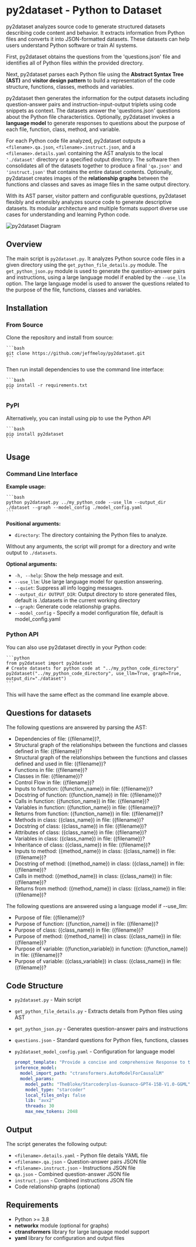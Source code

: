 # py2dataset - Python to Dataset

py2dataset analyzes source code to generate structured datasets describing code content and behavior. It extracts information from Python files and converts it into JSON-formatted datasets. These datasets can help users understand Python software or train AI systems.

First, py2dataset obtains the questions from the 'questions.json' file and identifies all of Python files within the provided directory. 

Next, py2dataset parses each Python file using the **Abstract Syntax Tree (AST)** and **visitor design pattern** to build a representation of the code structure, functions, classes, methods and variables.

py2dataset then generates the information for the output datasets including question-answer pairs and instruction-input-output triplets using code snippets as context. The datasets answer the 'questions.json' questions about the Python file characteristics. Optionally, py2dataset invokes a **language model** to generate responses to questions about the purpose of each file, function, class, method, and variable.

For each Python code file analyzed, py2dataset outputs a `<filename>.qa.json`, `<filename>.instruct.json`, and a `<filename>.details.yaml` containing the AST analysis to the local `'./dataset'` directory or a specified output directory. The software then consolidates all of the datasets together to produce a final `'qa.json'` and `'instruct.json'` that contains the entire dataset contents. Optionally, py2dataset creates images of the **relationship graphs** between the functions and classes and saves as image files in the same output directory.

With its AST parser, visitor pattern and configurable questions, py2dataset flexibly and extensibly analyzes source code to generate descriptive datasets. Its modular architecture and multiple formats support diverse use cases for understanding and learning Python code.

![py2dataset Diagram](py2dataset.png)

## Overview

The main script is `py2dataset.py`. It analyzes Python source code files in a given directory using the `get_python_file_details.py` module. The `get_python_json.py` module is used to generate the question-answer pairs and instructions, using a large language model if enabled by the `--use_llm` option. The large language model is used to answer the questions related to the purpose of the file, functions, classes and variables.

## Installation 

### From Source

Clone the repository and install from source:

    ```bash
    git clone https://github.com/jeffmeloy/py2dataset.git
    ```

Then run install dependencies to use the command line interface:

    ```bash 
    pip install -r requirements.txt 
    ```

### PyPI

Alternatively, you can install using pip to use the Python API

    ```bash
    pip install py2dataset
    ```

## Usage

### Command Line Interface

**Example usage:**
    
    ```bash
    python py2dataset.py ../my_python_code --use_llm --output_dir ./dataset --graph --model_config ./model_config.yaml
    ```
**Positional arguments:**
- `directory`: The directory containing the Python files to analyze.

Without any arguments, the script will prompt for a directory and write output to `./datasets`.

**Optional arguments:**
- `-h, --help`: Show the help message and exit.
- `--use_llm`: Use large language model for question answering.
- `--quiet`: Suppress all info logging messages.
- `--output_dir OUTPUT_DIR`: Output directory to store generated files, default is .\datasets in the current working directory
- `--graph`: Generate code relationship graphs.
- `--model_config` - Specify a model configuration file, default is model_config.yaml

### Python API

You can also use py2dataset directly in your Python code:

    ```python
    from py2dataset import py2dataset
    # Create datasets for python code at "../my_python_code_directory"
    py2dataset("../my_python_code_directory", use_llm=True, graph=True, output_dir="./dataset")
    ```
This will have the same effect as the command line example above.
 
## Questions for datasets

The following questions are answered by parsing the AST:
- Dependencies of file: ({filename})?,
- Structural graph of the relationships between the functions and classes defined in file: ({filename})?
- Structural graph of the relationships between the functions and classes defined and used in file: ({filename})?
- Functions in file: ({filename})?
- Classes in file: ({filename})?
- Control Flow in file: ({filename})?
- Inputs to function: ({function_name}) in file: ({filename})?
- Docstring of function: ({function_name}) in file: ({filename})?
- Calls in function: ({function_name}) in file: ({filename})?
- Variables in function: ({function_name}) in file: ({filename})?
- Returns from function: ({function_name}) in file: ({filename})?
- Methods in class: ({class_name}) in file: ({filename})?
- Docstring of class: ({class_name}) in file: ({filename})?
- Attributes of class: ({class_name}) in file: ({filename})?
- Variables in class: ({class_name}) in file: ({filename})?
- Inheritance of class: ({class_name}) in file: ({filename})?
- Inputs to method: ({method_name}) in class: ({class_name}) in file: ({filename})?
- Docstring of method: ({method_name}) in class: ({class_name}) in file: ({filename})?
- Calls in method: ({method_name}) in class: ({class_name}) in file: ({filename})?
- Returns from method: ({method_name}) in class: ({class_name}) in file: ({filename})?

The following questions are answered using a language model if --use_llm: 
- Purpose of file: ({filename})?
- Purpose of function: ({function_name}) in file: ({filename})?
- Purpose of class: ({class_name}) in file: ({filename})?
- Purpose of method: ({method_name}) in class: ({class_name}) in file: ({filename})?
- Purpose of variable: ({function_variable}) in function: ({function_name}) in file: ({filename})?
- Purpose of variable: ({class_variable}) in class: ({class_name}) in file: ({filename})?

## Code Structure

- `py2dataset.py` - Main script
- `get_python_file_details.py` - Extracts details from Python files using AST
- `get_python_json.py` - Generates question-answer pairs and instructions
- `questions.json` - Standard questions for Python files, functions, classes
- `py2dataset_model_config.yaml` - Configuration for language model
    
    ```yaml
    prompt_template: "Provide a concise and comprehensive Response to the Instruction considering the given Context and include your reasoning. \n### Context:\n{context}\n### Instruction:\n{query}\n### Response:"
    inference_model:
      model_import_path: "ctransformers.AutoModelForCausalLM"
      model_params:
        model_path: "TheBloke/Starcoderplus-Guanaco-GPT4-15B-V1.0-GGML"
        model_type: "starcoder"
        local_files_only: false
        lib: "avx2"
        threads: 30
        max_new_tokens: 2048
    ```

## Output

The script generates the following output:

- `<filename>.details.yaml` - Python file details YAML file
- `<filename>.qa.json` - Question-answer pairs JSON file
- `<filename>.instruct.json` - Instructions JSON file
- `qa.json` - Combined question-answer JSON file
- `instruct.json` - Combined instructions JSON file
- Code relationship graphs (optional)

## Requirements

- Python >= 3.8
- **networkx** module (optional for graphs)
- **ctransformers** library for large language model support
- **yaml** library for configuration and output files
